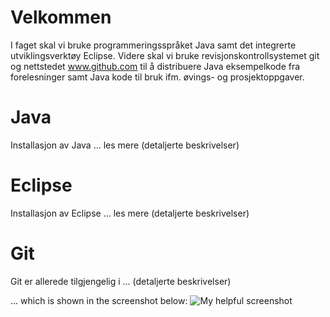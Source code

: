 # Velkommen

I faget skal vi bruke programmeringsspråket Java samt det integrerte utviklingsverktøy Eclipse. Videre skal vi bruke revisjonskontrollsystemet git og nettstedet www.github.com til å distribuere Java eksempelkode fra forelesninger samt Java kode til bruk ifm. øvings- og prosjektoppgaver. 

# Java

Installasjon av Java ... les mere (detaljerte beskrivelser)

# Eclipse 

Installasjon av Eclipse ... les mere (detaljerte beskrivelser)

# Git

Git er allerede tilgjengelig i ... (detaljerte beskrivelser)

... which is shown in the screenshot below:
![My helpful screenshot]({{https://dat100hib.github.io/H2017}}/assets/img/hvllogo.jpg)
